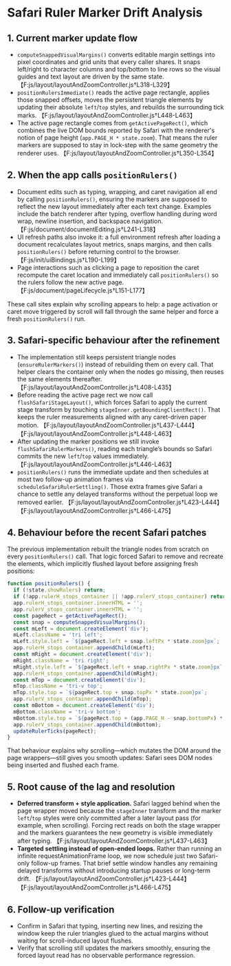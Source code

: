 # Safari Ruler Marker Drift Analysis

## 1. Current marker update flow
- `computeSnappedVisualMargins()` converts editable margin settings into pixel coordinates and grid units that every caller shares. It snaps left/right to character columns and top/bottom to line rows so the visual guides and text layout are driven by the same state. 【F:js/layout/layoutAndZoomController.js†L318-L329】
- `positionRulersImmediate()` reads the active page rectangle, applies those snapped offsets, moves the persistent triangle elements by updating their absolute `left`/`top` styles, and rebuilds the surrounding tick marks. 【F:js/layout/layoutAndZoomController.js†L448-L463】
- The active page rectangle comes from `getActivePageRect()`, which combines the live DOM bounds reported by Safari with the renderer's notion of page height (`app.PAGE_H * state.zoom`). That means the ruler markers are supposed to stay in lock-step with the same geometry the renderer uses. 【F:js/layout/layoutAndZoomController.js†L350-L354】

## 2. When the app calls `positionRulers()`
- Document edits such as typing, wrapping, and caret navigation all end by calling `positionRulers()`, ensuring the markers are supposed to reflect the new layout immediately after each text change. Examples include the batch renderer after typing, overflow handling during word wrap, newline insertion, and backspace navigation. 【F:js/document/documentEditing.js†L241-L318】
- UI refresh paths also invoke it: a full environment refresh after loading a document recalculates layout metrics, snaps margins, and then calls `positionRulers()` before returning control to the browser. 【F:js/init/uiBindings.js†L190-L199】
- Page interactions such as clicking a page to reposition the caret recompute the caret location and immediately call `positionRulers()` so the rulers follow the new active page. 【F:js/document/pageLifecycle.js†L151-L177】

These call sites explain why scrolling appears to help: a page activation or caret move triggered by scroll will fall through the same helper and force a fresh `positionRulers()` run.

## 3. Safari-specific behaviour after the refinement
- The implementation still keeps persistent triangle nodes (`ensureRulerMarkers()`) instead of rebuilding them on every call. That helper clears the container only when the nodes go missing, then reuses the same elements thereafter. 【F:js/layout/layoutAndZoomController.js†L408-L435】
- Before reading the active page rect we now call `flushSafariStageLayout()`, which forces Safari to apply the current stage transform by touching `stageInner.getBoundingClientRect()`. That keeps the ruler measurements aligned with any caret-driven paper motion. 【F:js/layout/layoutAndZoomController.js†L437-L444】【F:js/layout/layoutAndZoomController.js†L448-L463】
- After updating the marker positions we still invoke `flushSafariRulerMarkers()`, reading each triangle’s bounds so Safari commits the new `left`/`top` values immediately. 【F:js/layout/layoutAndZoomController.js†L446-L463】
- `positionRulers()` runs the immediate update and then schedules at most two follow-up animation frames via `scheduleSafariRulerSettling()`. Those extra frames give Safari a chance to settle any delayed transforms without the perpetual loop we removed earlier. 【F:js/layout/layoutAndZoomController.js†L423-L444】【F:js/layout/layoutAndZoomController.js†L466-L475】

## 4. Behaviour before the recent Safari patches
The previous implementation rebuilt the triangle nodes from scratch on every `positionRulers()` call. That logic forced Safari to remove and recreate the elements, which implicitly flushed layout before assigning fresh positions:

```js
function positionRulers() {
  if (!state.showRulers) return;
  if (!app.rulerH_stops_container || !app.rulerV_stops_container) return;
  app.rulerH_stops_container.innerHTML = '';
  app.rulerV_stops_container.innerHTML = '';
  const pageRect = getActivePageRect();
  const snap = computeSnappedVisualMargins();
  const mLeft = document.createElement('div');
  mLeft.className = 'tri left';
  mLeft.style.left = `${pageRect.left + snap.leftPx * state.zoom}px`;
  app.rulerH_stops_container.appendChild(mLeft);
  const mRight = document.createElement('div');
  mRight.className = 'tri right';
  mRight.style.left = `${pageRect.left + snap.rightPx * state.zoom}px`;
  app.rulerH_stops_container.appendChild(mRight);
  const mTop = document.createElement('div');
  mTop.className = 'tri-v top';
  mTop.style.top = `${pageRect.top + snap.topPx * state.zoom}px`;
  app.rulerV_stops_container.appendChild(mTop);
  const mBottom = document.createElement('div');
  mBottom.className = 'tri-v bottom';
  mBottom.style.top = `${pageRect.top + (app.PAGE_H - snap.bottomPx) * state.zoom}px`;
  app.rulerV_stops_container.appendChild(mBottom);
  updateRulerTicks(pageRect);
}
```

That behaviour explains why scrolling—which mutates the DOM around the page wrappers—still gives you smooth updates: Safari sees DOM nodes being inserted and flushed each frame.

## 5. Root cause of the lag and resolution
- **Deferred transform + style application.** Safari lagged behind when the page wrapper moved because the `stageInner` transform and the marker `left`/`top` styles were only committed after a later layout pass (for example, when scrolling). Forcing rect reads on both the stage wrapper and the markers guarantees the new geometry is visible immediately after typing. 【F:js/layout/layoutAndZoomController.js†L437-L463】
- **Targeted settling instead of open-ended loops.** Rather than running an infinite requestAnimationFrame loop, we now schedule just two Safari-only follow-up frames. That brief settle window handles any remaining delayed transforms without introducing startup pauses or long-term drift. 【F:js/layout/layoutAndZoomController.js†L423-L444】【F:js/layout/layoutAndZoomController.js†L466-L475】

## 6. Follow-up verification
- Confirm in Safari that typing, inserting new lines, and resizing the window keep the ruler triangles glued to the actual margins without waiting for scroll-induced layout flushes.
- Verify that scrolling still updates the markers smoothly, ensuring the forced layout read has no observable performance regression.

